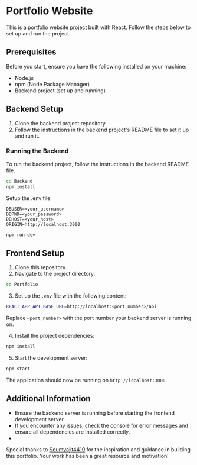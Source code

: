 # Portfolio Website

This is a portfolio website project built with React. Follow the steps below to set up and run the project.

## Prerequisites

Before you start, ensure you have the following installed on your machine:

-  Node.js
-  npm (Node Package Manager)
-  Backend project (set up and running)

## Backend Setup

1. Clone the backend project repository.
2. Follow the instructions in the backend project's README file to set it up and run it.

### Running the Backend

To run the backend project, follow the instructions in the backend README file.

```bash
cd Backend
npm install
```

Setup the .env file


```env
DBUSER=<your_username>
DBPWD=<your_password>
DBHOST=<your_host>
ORIGIN=http://localhost:3000
```

```bash
npm run dev
```

## Frontend Setup

1. Clone this repository.
2. Navigate to the project directory.

```bash
cd Portfolio
```

3. Set up the `.env` file with the following content:

```bash
REACT_APP_API_BASE_URL=http://localhost:<port_number>/api
```

Replace `<port_number>` with the port number your backend server is running on.

4. Install the project dependencies:

```bash
npm install
```

5. Start the development server:

```bash
npm start
```

The application should now be running on `http://localhost:3000`.

## Additional Information

-  Ensure the backend server is running before starting the frontend development server.
-  If you encounter any issues, check the console for error messages and ensure all dependencies are installed correctly.
-  

Special thanks to [Soumyajit4419](https://github.com/soumyajit4419) for the inspiration and guidance in building this portfolio. Your work has been a great resource and motivation!

